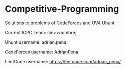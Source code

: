 # Competitive-Programming
Solutions to problems of CodeForces and UVA Uhunt.

Current ICPC Team: cin>>nombre;

Uhunt username: adrian.pena

CodeForces username: AdrianPena

LeetCode username: https://leetcode.com/adrian_pena/
